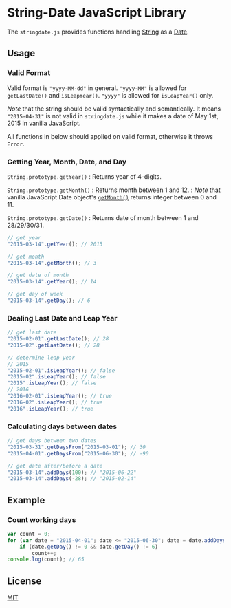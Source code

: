 String-Date JavaScript Library
========================================

The `stringdate.js` provides functions handling [String][mdn-string] as a [Date][mdn-date].

Usage
----------------------------------------

### Valid Format

Valid format is `"yyyy-MM-dd"` in general. `"yyyy-MM"` is allowed for `getLastDate()` and `isLeapYear()`. `"yyyy"` is allowed for `isLeapYear()` only.

*Note* that the string should be valid syntactically and semantically. It means `"2015-04-31"` is not valid in `stringdate.js` while it makes a date of May 1st, 2015 in vanilla JavaScript.

All functions in below should applied on valid format, otherwise it throws `Error`.

### Getting Year, Month, Date, and Day

`String.prototype.getYear()`
: Returns year of 4-digits.

`String.prototype.getMonth()`
: Returns month between 1 and 12.
: *Note* that vanilla JavaScript Date object's [`getMonth()`][mdn-date-getmonth] returns integer between 0 and 11.

`String.prototype.getDate()`
: Returns date of month between 1 and 28/29/30/31.

```javascript
// get year
"2015-03-14".getYear(); // 2015

// get month
"2015-03-14".getMonth(); // 3

// get date of month
"2015-03-14".getYear(); // 14

// get day of week
"2015-03-14".getDay(); // 6
```

### Dealing Last Date and Leap Year

```javascript
// get last date
"2015-02-01".getLastDate(); // 28
"2015-02".getLastDate(); // 28

// determine leap year
// 2015
"2015-02-01".isLeapYear(); // false
"2015-02".isLeapYear(); // false
"2015".isLeapYear(); // false
// 2016
"2016-02-01".isLeapYear(); // true
"2016-02".isLeapYear(); // true
"2016".isLeapYear(); // true
```
### Calculating days between dates

```javascript
// get days between two dates
"2015-03-31".getDaysFrom("2015-03-01"); // 30
"2015-04-01".getDaysFrom("2015-06-30"); // -90

// get date after/before a date
"2015-03-14".addDays(100); // "2015-06-22"
"2015-03-14".addDays(-28); // "2015-02-14"
```

Example
----------------------------------------

### Count working days

```javascript
var count = 0;
for (var date = "2015-04-01"; date <= "2015-06-30"; date = date.addDays(1))
    if (date.getDay() != 0 && date.getDay() != 6)
        count++;
console.log(count); // 65
```

License
----------------------------------------

[MIT](http://opensource.org/licenses/MIT)

[mdn-string]: http://developer.mozilla.org/en-US/docs/Web/JavaScript/Reference/Global_Objects/String
[mdn-date]: http://developer.mozilla.org/en-US/docs/Web/JavaScript/Reference/Global_Objects/Date
[mdn-date-getmonth]: http://developer.mozilla.org/en-US/docs/Web/JavaScript/Reference/Global_Objects/Date/getMonth
